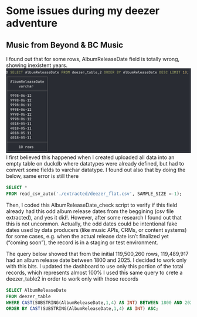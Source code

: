 # Some issues during my deezer adventure

## Music from Beyond & BC Music

I found out that for some rows, AlbumReleaseDate field is totally wrong, showing inexistent years. ![Here is an example](image.png)
I first believed this happened when I created uploaded all data into an empty table on duckdb where datatypes were already defined, but had to convert some fields to varchar datatype.
I found out also that by doing the below, same error is still there
```sql
SELECT *
FROM read_csv_auto('./extracted/deezer_flat.csv', SAMPLE_SIZE =-1);
```
Then, I coded this AlbumReleaseDate_check script to verify if this field already had this odd album release dates from the beggining (csv file extracted), and yes it did!. However, after some research I found out that this is not uncommon. Actually, the odd dates could be intentional fake dates used by data producers (like music APIs, CRMs, or content systems) for some cases, e.g. when the actual release date isn’t finalized yet (“coming soon”), the record is in a staging or test environment.

The query below showed that from the initial 119,500,260 rows, 119,489,917 had an album release date between 1800 and 2025. I decided to work only with this bits. I updated the dashboard to use only this portion of the total records, which represents almost 100%
I used this same query to crete a deezer_table2 in order to work only with those records

```sql
SELECT AlbumReleaseDate
FROM deezer_table
WHERE CAST(SUBSTRING(AlbumReleaseDate,1,4) AS INT) BETWEEN 1800 AND 2025
ORDER BY CAST(SUBSTRING(AlbumReleaseDate,1,4) AS INT) ASC;
```
